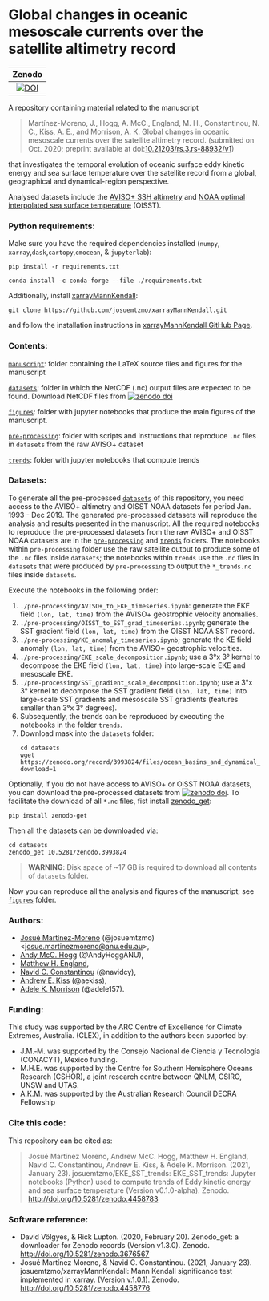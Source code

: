 # Global changes in oceanic mesoscale currents over the satellite altimetry record

| Zenodo |
|:------:|
|[![DOI](https://zenodo.org/badge/DOI/10.5281/zenodo.4458783.svg)](https://doi.org/10.5281/zenodo.4458783)|

A repository containing material related to the manuscript

> Martínez-Moreno, J., Hogg, A. McC., England, M. H., Constantinou, N. C., Kiss, A. E., and Morrison, A. K. Global changes in oceanic mesoscale currents over the satellite altimetry record. (submitted on Oct. 2020; preprint available at doi:[10.21203/rs.3.rs-88932/v1](https://doi.org/10.21203/rs.3.rs-88932/v1))

that investigates the temporal evolution of oceanic surface eddy kinetic energy and sea surface temperature over the satellite record from a global, geographical and dynamical-region perspective.

Analysed datasets include the [AVISO+ SSH altimetry](https://www.aviso.altimetry.fr/en/data/products/sea-surface-height-products/global/gridded-sea-level-heights-and-derived-variables.html) and [NOAA optimal interpolated sea surface temperature](https://www.ncdc.noaa.gov/oisst) (OISST). 

### Python requirements:

Make sure you have the required dependencies installed (`numpy`, `xarray`,`dask`,`cartopy`,`cmocean`, & `jupyterlab`):

```
pip install -r requirements.txt 
```

```
conda install -c conda-forge --file ./requirements.txt
```

Additionally, install [xarrayMannKendall](https://github.com/josuemtzmo/xarrayMannKendall):

```
git clone https://github.com/josuemtzmo/xarrayMannKendall.git
```

and follow the installation instructions in [xarrayMannKendall GitHub Page](https://github.com/josuemtzmo/xarrayMannKendall).

### Contents:

[`manuscript`](https://github.com/josuemtzmo/EKE_SST_trends/tree/master/manuscript): folder containing the LaTeX source files and figures for the manuscript

[`datasets`](https://github.com/josuemtzmo/EKE_SST_trends/tree/master/datasets): folder in which the NetCDF (.nc) output files are expected to be found. Download NetCDF files from <a href="https://doi.org/10.5281/zenodo.3993823"><img src="https://zenodo.org/badge/DOI/10.5281/zenodo.3993823.svg" alt="zenodo doi"></a>

[`figures`](https://github.com/josuemtzmo/EKE_SST_trends/tree/master/figures): folder with jupyter notebooks that produce the main figures of the manuscript.

[`pre-processing`](https://github.com/josuemtzmo/EKE_SST_trends/tree/master/pre-processing): folder with scripts and instructions that reproduce `.nc` files in `datasets` from the raw AVISO+ dataset

[`trends`](https://github.com/josuemtzmo/EKE_SST_trends/tree/master/trends): folder with jupyter notebooks that compute trends

### Datasets:

To generate all the pre-processed [`datasets`](https://github.com/josuemtzmo/EKE_SST_trends/tree/master/datasets) of this repository, you need access to the AVISO+ altimetry and OISST NOAA datasets for period Jan. 1993 - Dec 2019. The generated pre-processed datasets will reproduce the analysis and results presented in the manuscript. All the required notebooks to reproduce the pre-processed datasets from the raw AVISO+ and OISST NOAA datasets are in the [`pre-processing`](https://github.com/josuemtzmo/EKE_SST_trends/tree/master/pre-processing) and [`trends`](https://github.com/josuemtzmo/EKE_SST_trends/tree/master/trends) folders. The notebooks within `pre-processing` folder use the raw satellite output to produce some of the `.nc` files inside `datasets`; the notebooks within `trends` use the `.nc` files in `datasets` that were produced by `pre-processing` to output the `*_trends.nc` files inside `datasets`.

Execute the notebooks in the following order:

1. `./pre-processing/AVISO+_to_EKE_timeseries.ipynb`: generate the EKE field `(lon, lat, time)` from the AVISO+ geostrophic velocity anomalies.
2. `./pre-processing/OISST_to_SST_grad_timeseries.ipynb`; generate the SST gradient field `(lon, lat, time)` from the OISST NOAA SST record.
3. `./pre-processing/KE_anomaly_timeseries.ipynb`; generate the KE field anomaly `(lon, lat, time)` from the AVISO+ geostrophic velocities.
4. `./pre-processing/EKE_scale_decomposition.ipynb`; use a 3°x 3° kernel to decompose the EKE field `(lon, lat, time)` into large-scale EKE and mesoscale EKE.
5. `./pre-processing/SST_gradient_scale_decomposition.ipynb`; use a 3°x 3° kernel to decompose the SST gradient field `(lon, lat, time)` into large-scale SST gradients and mesoscale SST gradients (features smaller than 3°x 3° degrees).
6. Subsequently, the trends can be reproduced by executing the notebooks in the folder `trends`. 
7. Download mask into the `datasets` folder:
    ```
    cd datasets 
    wget https://zenodo.org/record/3993824/files/ocean_basins_and_dynamical_masks.nc?download=1
    ```

Optionally, if you do not have access to AVISO+ or OISST NOAA datasets, you can download the pre-processed datasets from  <a href="https://doi.org/10.5281/zenodo.3993823"><img src="https://zenodo.org/badge/DOI/10.5281/zenodo.3993823.svg" alt="zenodo doi"></a>. To facilitate the download of all `*.nc` files, fist install <a href="https://doi.org/10.5281/zenodo.3993824">zenodo_get</a>:

```
pip install zenodo-get
```

Then all the datasets can be downloaded via:

```
cd datasets
zenodo_get 10.5281/zenodo.3993824
```

> **WARNING**: Disk space of ~17 GB is required to download all contents of `datasets` folder.

Now you can reproduce all the analysis and figures of the manuscript; see [`figures`](https://github.com/josuemtzmo/EKE_SST_trends/tree/master/figures) folder.

### Authors:
- [Josué Martínez-Moreno](http://josuemtzmo.github.io/) (@josuemtzmo) <[josue.martinezmoreno@anu.edu.au](mailto:josue.martinezmoreno@anu.edu.au)>, 
- [Andy McC. Hogg](http://rses.anu.edu.au/people/academics/prof-andy-hogg) (@AndyHoggANU), 
- [Matthew H. England](http://web.science.unsw.edu.au/~matthew/), 
- [Navid C. Constantinou](http://www.navidconstantinou.com) (@navidcy),
- [Andrew E. Kiss](https://researchers.anu.edu.au/researchers/kiss-ae) (@aekiss),
- [Adele K. Morrison](http://rses.anu.edu.au/people/academics/dr-adele-morrison) (@adele157).

### Funding:
This study was supported by the ARC Centre of Excellence for Climate Extremes, Australia. (CLEX), in addition to the authors been suported by:
- J.M.‐M. was supported by the Consejo Nacional de Ciencia y Tecnología (CONACYT), Mexico funding. 
- M.H.E. was supported by the Centre for Southern Hemisphere Oceans Research (CSHOR), a joint research centre between QNLM, CSIRO, UNSW and UTAS.
- A.K.M. was supported by the Australian Research Council DECRA Fellowship

### Cite this code:

This repository can be cited as:

>Josué Martínez Moreno, Andrew McC. Hogg, Matthew H. England, Navid C. Constantinou, Andrew E. Kiss, & Adele K. Morrison. (2021, January 23). josuemtzmo/EKE_SST_trends: EKE_SST_trends: Jupyter notebooks (Python) used to compute trends of Eddy kinetic energy and sea surface temperature (Version v0.1.0-alpha). Zenodo. http://doi.org/10.5281/zenodo.4458783

### Software reference:
- David Völgyes, & Rick Lupton. (2020, February 20). Zenodo_get: a downloader for Zenodo records (Version v1.3.0). Zenodo. http://doi.org/10.5281/zenodo.3676567
- Josué Martínez Moreno, & Navid C. Constantinou. (2021, January 23). josuemtzmo/xarrayMannKendall: Mann Kendall significance test implemented in xarray. (Version v.1.0.1). Zenodo. http://doi.org/10.5281/zenodo.4458776

